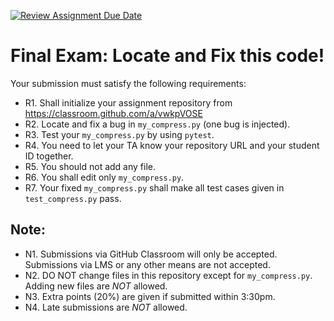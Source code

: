 [![Review Assignment Due Date](https://classroom.github.com/assets/deadline-readme-button-24ddc0f5d75046c5622901739e7c5dd533143b0c8e959d652212380cedb1ea36.svg)](https://classroom.github.com/a/vwkpVOSE)
# Final Exam: Locate and Fix this code!


Your submission must satisfy the following requirements:

* R1. Shall initialize your assignment repository from https://classroom.github.com/a/vwkpVOSE
* R2. Locate and fix a bug in `my_compress.py` (one bug is injected).
* R3. Test your `my_compress.py` by using `pytest`.
* R4. You need to let your TA know your repository URL and your student ID together.
* R5. You should not add any file.
* R6. You shall edit only `my_compress.py`.
* R7. Your fixed `my_compress.py` shall make all test cases given in `test_compress.py` pass.



## Note:

* N1. Submissions via GitHub Classroom will only be accepted. Submissions via LMS or any other means are not accepted.
* N2. DO NOT change files in this repository except for `my_compress.py`. Adding new files are *NOT* allowed.
* N3. Extra points (20%) are given if submitted within 3:30pm.
* N4. Late submissions are *NOT* allowed.
